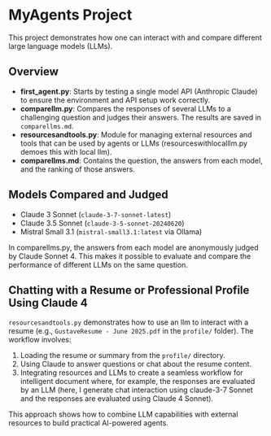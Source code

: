 # MyAgents Project

This project demonstrates how one can interact with and compare different large language models (LLMs).

## Overview

- **first_agent.py**: Starts by testing a single model API (Anthropic Claude) to ensure the environment and API setup work correctly.
- **comparellm.py**: Compares the responses of several LLMs to a challenging question and judges their answers. The results are saved in `comparellms.md`.
- **resourcesandtools.py**: Module for managing external resources and tools that can be used by agents or LLMs (resourceswithlocalllm.py demoes this with local llm).
- **comparellms.md**: Contains the question, the answers from each model, and the ranking of those answers.

## Models Compared and Judged

- Claude 3 Sonnet (`claude-3-7-sonnet-latest`)
- Claude 3.5 Sonnet (`claude-3-5-sonnet-20240620`)
- Mistral Small 3.1 (`mistral-small3.1:latest` via Ollama)

In comparellms.py, the answers from each model are anonymously judged by Claude Sonnet 4. This makes it possible to evaluate and compare the performance of different LLMs on the same question. 

## Chatting with a Resume or Professional Profile Using Claude 4

`resourcesandtools.py` demonstrates how to use an llm to interact with a resume (e.g., `GustaveResume - June 2025.pdf` in the `profile/` folder). The workflow involves:

1. Loading the resume or summary from the `profile/` directory.
2. Using Claude to answer questions or chat about the resume content.
3. Integrating resources and LLMs to create a seamless workflow for intelligent document where, for example, the responses are evaluated by an LLM 
(here, I generate chat interaction using claude-3-7 Sonnet and the responses are evaluated using Claude 4 Sonnet).

This approach shows how to combine LLM capabilities with external resources to build practical AI-powered agents.
